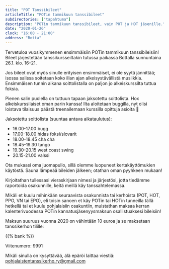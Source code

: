 ```yaml
---
title: "POT Tanssibileet"
articleTitle: "POTin tammikuun tanssibileet"
subdirectories: ["tapahtuma"]
description: "POTin tammikuun tanssibileet, vain POT ja HOT jäsenille."
date: "2020-01-26"
clock: "16:00 - 21:00"
address: "Botta"
---
```


Tervetuloa vuosikymmenen ensimmäisiin POTin tammikuun tanssibileisiin! Bileet järjestetään tanssikursseiltakin tutussa paikassa Bottalla sunnuntaina 26.1. klo. 16–21.

Jos bileet ovat myös sinulle erityisen ensimmäiset, ei ole syytä jännittää; isossa salissa soitetaan koko illan ajan alkeisystävällistä musiikkia. Ensimmäisen tunnin aikana soittolistalla on paljon jo alkeiskurssilta tuttua foksia.

Pienen salin puolella on tuttuun tapaan jaksotettu soittolista. Hox alkeiskurssilaiset oman parin kanssa! Ilta aloitetaan buggilla, nyt olisi loistava tilaisuus päästä treenailemaan kurssilla opittuja asioita 💃

Jaksotettu soittolista (suuntaa antava aikataulutus):

  - 16.00-17.00 bugg
  - 17.00-18.00 hidas foksi/slovarit
  - 18.00-18.45 cha cha
  - 18.45-19.30 tango
  - 19.30-20.15 west coast swing
  - 20.15-21.00 valssi

Ota mukaasi oma juomapullo, sillä olemme luopuneet kertakäyttömukien käytöstä. Sauna lämpeää bileiden jälkeen; otathan oman pyyhkeen mukaan!

Kirjoitathan tullessasi vieraskirjaan nimesi ja järjestösi, jotta tiedämme raportoida osakunnille, keitä meillä käy tanssahtelemassa.

Mikäli et kuulu mihinkään seuraavista osakunnista tai kerhoista (POT, HOT, PPO, VN tai EPO), eli toisin sanoen et käy POTin tai HOTin tunneilla tällä hetkellä tai et kuulu pohjalaisiin osakuntiin, muistathan maksaa kerran kalenterivuodessa POTin kannatusjäsenyysmaksun osallistuaksesi bileisiin!

Maksun suuruus vuonna 2020 on vähintään 10 euroa ja se maksetaan tanssikerhon tilille:

{{% bank %}}

Viitenumero: 9991

Mikäli sinulla on kysyttävää, älä epäröi laittaa viestiä: pohjalaistentanssikerho.ry@gmail.com
